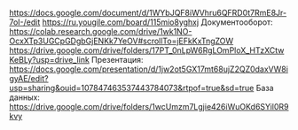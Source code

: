 https://docs.google.com/document/d/1WYbJQF8iWVhru6QFRD0t7RmE8Jr-7oI-/edit
https://ru.yougile.com/board/115mio8yghxj
Документооборот:
https://colab.research.google.com/drive/1wk1NO-OcxXTp3UGCpGDgbGjENKk7YeOV#scrollTo=jEFkKxTngZOW
https://drive.google.com/drive/folders/17PT_0nLpW6RgLOmPloX_HTzXCtwKeBLy?usp=drive_link
Презентация: https://docs.google.com/presentation/d/1jw2ot5GX17mt68ujZ2QZ0daxVW8igyAE/edit?usp=sharing&ouid=107847463537443784073&rtpof=true&sd=true
База данных:
https://drive.google.com/drive/folders/1wcUmzm7Lgjie426iWuOKd6SYil0R9kvy
